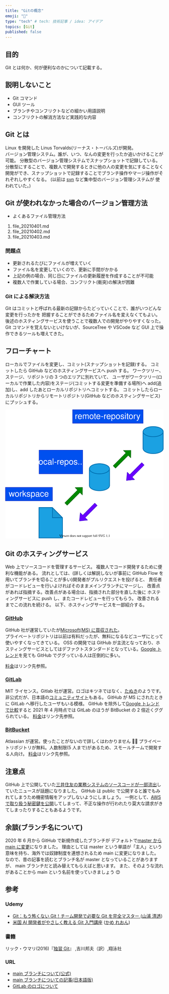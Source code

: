 ```yaml
---
title: "Gitの概念"
emoji: "🤔"
type: "tech" # tech: 技術記事 / idea: アイデア
topics: [Git]
published: false
---
```


## 目的

Git とは何か、何が便利なのかについて記載する。

## 説明しないこと

- Git コマンド
- GUI ツール
- ブランチやコンフリクトなどの細かい用語説明
- コンフリクトの解消方法など実践的な内容

## Git とは

Linux を開発した Linus Torvalds(リーナス・トーバルズ)が開発。  
バージョン管理システム。誰が、いつ、なんの変更を行ったか追いかけることが可能。
分散型のバージョン管理システムでスナップショットで記録している。
分散型にすることで、複数人で開発するときに他の人の変更を気にすることなく
開発ができ、スナップショットで記録することでブランチ操作やマージ操作がそれぞれしやすくなる。
(以前は [svn](https://subversion.apache.org/) など集中型のバージョン管理システムが
使われていた。)

## Git が使われなかった場合のバージョン管理方法

- よくあるファイル管理方法

1. file_20210401.md
2. file_20210402.md
3. file_20210403.md

### 問題点

- 更新されるたびにファイルが増えていく
- ファイル名を変更していくので、更新に手間がかかる
- 上記の例の場合、同じ日にファイルの更新履歴を作成することが不可能
- 複数人で作業している場合、コンフリクト(衝突)の解決が困難

### Git による解決方法

Git はコミットと呼ばれる最新の記録からたどっていくことで、誰がいつどんな変更を行ったかを
把握することができるためファイル名を変えなくてもよい。
後述のホスティングサービスを使うことで複数人での開発がやりやすくなった。
Git コマンドを覚えないといけないが、SourceTree や VSCode など GUI 上で操作できるツールも増えてきた。

## フローチャート

ローカルでファイルを変更し、コミット(スナップショットを記録)する。
コミットしたら GitHub などのホスティングサービスへ push する。
ワークツリー、ステージ、リポジトリの 3 つのエリアに別れていて、
ユーザがワークツリー(ローカルで作業した内容)をステージ(コミットする変更を準備する場所)へ add(追加)し、add したあとローカルリポジトリへコミットする。
コミットしたらローカルリポジトリからリモートリポジトリ(GitHub などのホスティングサービス)にプッシュする。

<!-- @import "./drawio/git-concept.drawio" -->

![gitの作業図](./drawio/git-concept.svg)

## Git のホスティングサービス

Web 上でソースコードを管理するサービス。
複数人でコード開発するために便利な機能がある。
流れとしては、(詳しくは解説しないが事前に GitHub Flow を用いてブランチを切ることが多い)開発者がプルリクエストを投げると、
責任者がコードレビューを行いよければそのままメインブランチにマージし、
改善点があれば指摘する。改善点がある場合は、指摘された部分を直した後に
ホスティングサービスに push し、またコードレビューを行ってもらう。
改善されるまでこの流れを続ける。
以下、ホスティングサービスを一部紹介する。

### [GitHub](https://github.com/)

GitHub 社が運営していたが[Microsoft(MS) に買収された](https://news.microsoft.com/announcement/microsoft-acquires-github/)。  
プライベートリポジトリは以前は有料だったが、無料になるなどユーザにとって使いやすくなってきている。
OSS の開発では GitHub が主流となっており、ホスティングサービスとしてはデファクトスタンダードとなっている。[Google トレンド](https://trends.google.com/trends/explore?date=today%205-y&q=bitbucket,gitlab,%2Fm%2F0ryppmg)を見ても GitHub でググっている人は圧倒的に多い。

[料金](https://github.com/pricing)はリンク先参照。

### [GitLab](https://about.gitlab.com/)

MIT ライセンス。Gitlab 社が運営。ロゴはキツネではなく、[たぬき](https://www.publickey1.jp/blog/20/gitlab.html)のようです。
非公式だが、日本語の[コミュニティサイト](https://www.gitlab.jp)もある。
GitHub が MS にされたときに GitLab へ移行したユーザもいる模様。
GitHub を除外して[Google トレンドで比較](https://trends.google.com/trends/explore?date=today%205-y&q=bitbucket,gitlab)すると 2021 年 4 月時点では GitLab のほうが BitBucket の 2 倍近くググられている。
[料金](https://www.gitlab.jp/pricing/)はリンク先参照。

### [BitBucket](https://bitbucket.org/)

Atlassian が運営。使ったことがないので詳しくはわかりません 🙇‍♀️
プライベートリポジトリが無料。人数制限(5 人まで)があるため、スモールチームで開発する人向け。
[料金](https://www.atlassian.com/software/bitbucket/pricing)はリンク先参照。

## 注意点

GitHub 上で公開していた[三井住友の業務システムのソースコードが一部流出](https://xtech.nikkei.com/atcl/nxt/news/18/09551/)していたニュースが話題になりました。
GitHub は public で公開すると誰でもみれてしまうため機密情報をアップしないようにしましょう。
一例として、[AWS で取り扱う秘密鍵を公開](https://dev.classmethod.jp/articles/accesskey-leak/)してしまって、不正な操作が行われたり莫大な請求がきてしまったりすることもあるようです。

## 余談(ブランチ名について)

2020 年 6 月から GitHub で新規作成したブランチが デフォルトで[master から main に変更](https://github.com/github/renaming)になりました。
理由としては master という単語が「主人」という意味を持ち、海外では奴隷制度を連想されるため
main に変更になりました。
なので、昔の記事を読むとブランチ名が master となっていることがありますが、
main ブランチだと読み替えてもらえばと思います。
また、そのような流れがあることから main という名前を使っていきましょう 😊

## 参考

### Udemy

- [Git：もう怖くない Git！チーム開発で必要な Git を完全マスター ](https://www.udemy.com/course/unscared_git/)([山浦 清透](https://twitter.com/kiyotoyamaura))
- [米国 AI 開発者がやさしく教える Git 入門講座](https://www.udemy.com/course/aigitgithub/)
  ([かめ れおん](https://twitter.com/usdatascientist))

### 書籍

リック・ウマリ(2016)『[独習 Git](https://www.seshop.com/product/detail/18861)』
,吉川邦夫（訳）,翔泳社

### URL

- [main ブランチについて(公式)](https://github.com/github/renaming)
- [main ブランチについての記事(日本語版)](https://www.infoq.com/jp/news/2020/11/github-main-branch/)
- [GitLab のロゴについて](https://www.publickey1.jp/blog/20/gitlab.html)
